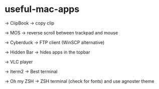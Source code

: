 # useful-mac-apps

-> ClipBook -> copy clip

-> MOS -> reverse scroll between trackpad and mouse

-> Cyberduck -> FTP client (WinSCP alternative)

-> Hidden Bar -> hides apps in the topbar

-> VLC player

-> Iterm2 -> Best terminal

-> Oh my ZSH -> ZSH terminal (check for fonts) and use agnoster theme
